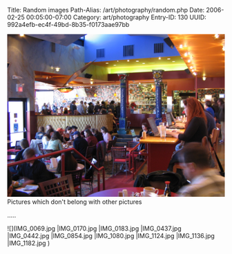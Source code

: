 Title: Random images
Path-Alias: /art/photography/random.php
Date: 2006-02-25 00:05:00-07:00
Category: art/photography
Entry-ID: 130
UUID: 992a4efb-ec4f-49bd-8b35-f0173aae97bb

![](IMG_1080.jpg) Pictures which don't belong with other pictures


.....

![](IMG_0069.jpg
|IMG_0170.jpg
|IMG_0183.jpg
|IMG_0437.jpg
|IMG_0442.jpg
|IMG_0854.jpg
|IMG_1080.jpg
|IMG_1124.jpg
|IMG_1136.jpg
|IMG_1182.jpg
)
